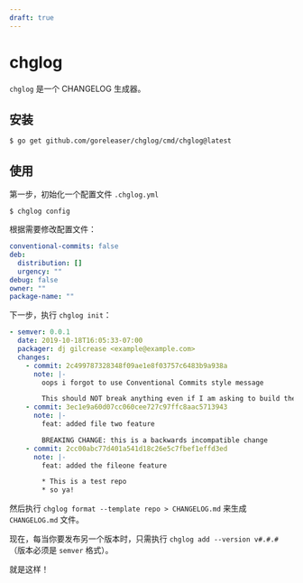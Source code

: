 ```yaml
---
draft: true
---
```


# chglog

`chglog` 是一个 CHANGELOG 生成器。

## 安装

```
$ go get github.com/goreleaser/chglog/cmd/chglog@latest
```

## 使用

第一步，初始化一个配置文件 `.chglog.yml`

```
$ chglog config
```

根据需要修改配置文件：

```yaml
conventional-commits: false
deb:
  distribution: []
  urgency: ""
debug: false
owner: ""
package-name: ""
```

下一步，执行 `chglog init`：

```yaml
- semver: 0.0.1
  date: 2019-10-18T16:05:33-07:00
  packager: dj gilcrease <example@example.com>
  changes:
    - commit: 2c499787328348f09ae1e8f03757c6483b9a938a
      note: |-
        oops i forgot to use Conventional Commits style message

        This should NOT break anything even if I am asking to build the changelog using Conventional Commits style message
    - commit: 3ec1e9a60d07cc060cee727c97ffc8aac5713943
      note: |-
        feat: added file two feature

        BREAKING CHANGE: this is a backwards incompatible change
    - commit: 2cc00abc77d401a541d18c26e5c7fbef1effd3ed
      note: |-
        feat: added the fileone feature

        * This is a test repo
        * so ya!
```

然后执行 `chglog format --template repo > CHANGELOG.md` 来生成 `CHANGELOG.md` 文件。

现在，每当你要发布另一个版本时，只需执行 `chglog add --version v#.#.#`（版本必须是 `semver` 格式）。

就是这样！